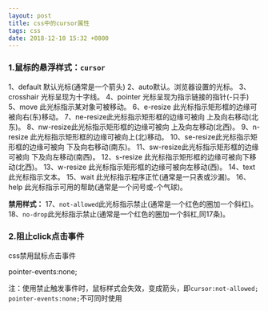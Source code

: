 ```yaml
---
layout: post
title: css中的cursor属性
tags: css
date: 2018-12-10 15:32 +0800
---
```


### 1.鼠标的悬浮样式：`cursor`

1、default 默认光标(通常是一个箭头)
2、auto默认。浏览器设置的光标。
3、crosshair 光标呈现为十字线。
4、pointer 光标呈现为指示链接的指针(-只手)
5、move 此光标指示某对象可被移动。
6、e-resize 此光标指示矩形框的边缘可被向右(东)移动。
7、ne-resize此光标指示矩形框的边缘可被向 上及向右移动(北东)。
8、nw-resize此光标指示矩形框的边缘可被向 上及向左移动(北西)。
9、n-resize 此光标指示矩形框的边缘可被向上(北)移动。
10、se-resize此光标指示矩形框的边缘可被向 下及向右移动(南东)。
11、sw-resize此光标指示矩形框的边缘可被向 下及向左移动(南西)。
12、s-resize 此光标指示矩形框的边缘可被向下移动(北西)。
13、w-resize 此光标指示矩形框的边缘可被向左移动(西)。
14、text 此光标指示文本。
15、wait 此光标指示程序正忙(通常是一只表或沙漏)。
16、help 此光标指示可用的帮助(通常是一个问号或-个气球)。

**禁用样式：**
17、`not-allowed`此光标指示禁止(通常是一个红色的圈加一个斜杠)。
18、`no-drop`此光标指示禁止(通常是一个红色的圈加一个斜杠,同17条)。

### 2.阻止click点击事件

css禁用鼠标点击事件

pointer-events:none;

注：使用禁止触发事件时，鼠标样式会失效，变成箭头，即`cursor:not-allowed; pointer-events:none;`不可同时使用

